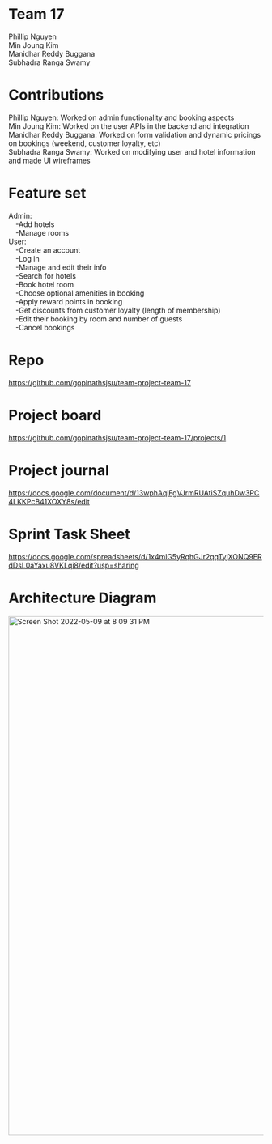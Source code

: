 # Team 17
Phillip Nguyen\
Min Joung Kim\
Manidhar Reddy Buggana\
Subhadra Ranga Swamy

# Contributions
Phillip Nguyen: Worked on admin functionality and booking aspects\
Min Joung Kim: Worked on the user APIs in the backend and integration\
Manidhar Reddy Buggana: Worked on form validation and dynamic pricings on bookings (weekend, customer loyalty, etc)\
Subhadra Ranga Swamy: Worked on modifying user and hotel information and made UI wireframes

# Feature set
Admin:\
  &emsp;-Add hotels\
  &emsp;-Manage rooms\
User:\
  &emsp;-Create an account\
  &emsp;-Log in\
  &emsp;-Manage and edit their info\
  &emsp;-Search for hotels\
  &emsp;-Book hotel room\
  &emsp;-Choose optional amenities in booking\
  &emsp;-Apply reward points in booking\
  &emsp;-Get discounts from customer loyalty (length of membership)\
  &emsp;-Edit their booking by room and number of guests\
  &emsp;-Cancel bookings

# Repo
https://github.com/gopinathsjsu/team-project-team-17

# Project board
https://github.com/gopinathsjsu/team-project-team-17/projects/1

# Project journal
https://docs.google.com/document/d/13wphAqiFgVJrmRUAtiSZquhDw3PC4LKKPcB41XOXY8s/edit

# Sprint Task Sheet
https://docs.google.com/spreadsheets/d/1x4mlG5yRqhGJr2qqTyjXONQ9ERdDsL0aYaxu8VKLqi8/edit?usp=sharing

# Architecture Diagram
<img width="1026" alt="Screen Shot 2022-05-09 at 8 09 31 PM" src="https://user-images.githubusercontent.com/47397875/167535082-22ae6216-2779-4b60-ab5a-e1752d3d7109.png">
